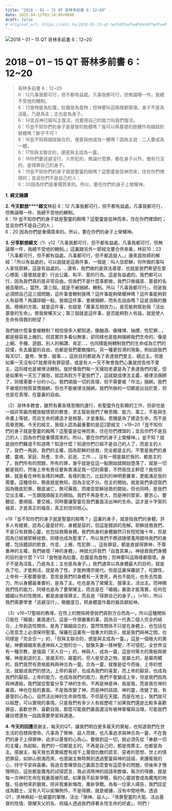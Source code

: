 ```yaml
---
title: "2018 – 01 – 15 QT 哥林多前書 6：12~20"
date: 2025-04-12T03:14:09+0800
draft: false
# original_url: https://cmtc.tw/2018-01-15-qt-%e5%93%a5%e6%9e%97%e5%a4%9a%e5%89%8d%e6%9b%b8-6%ef%bc%9a1220
---
```


![2018 – 01 – 15 QT 哥林多前書 6：12\~20](/images/qt.jpg   "2018 – 01 – 15 QT 哥林多前書 6：12\~20")

# 2018 – 01 – 15 QT 哥林多前書 6：12\~20

> 哥林多前書 6：12\~20  
> 6：12凡事我都可行，但不都有益處。凡事我都可行，但無論哪一件，我總不受他的轄制。  
> 6：13食物是為肚腹，肚腹是為食物；但神要叫這兩樣都廢壞。身子不是為淫亂，乃是為主；主也是為身子。  
> 6：14並且神已經叫主復活，也要用自己的能力叫我們復活。  
> 6：15豈不知你們的身子是基督的肢體嗎？我可以將基督的肢體作為娼妓的肢體嗎？斷乎不可！  
> 6：16豈不知與娼妓聯合的，便是與他成為一體嗎？因為主說﹕二人要成為一體。  
> 6：17但與主聯合的，便是與主成為一靈。  
> 6：18你們要逃避淫行。人所犯的，無論什麼罪，都在身子以外，惟有行淫的，是得罪自己的身子。  
> 6：19豈不知你們的身子就是聖靈的殿嗎？這聖靈是從神而來，住在你們裡頭的；並且你們不是自己的人；  
> 6：20因為你們是重價買來的。所以，要在你們的身子上榮耀神。

**1.** **經文誦讀**

**2. 今天默想****經文**林前 6：12 凡事我都可行，但不都有益處。凡事我都可行，但無論哪一件，我總不受他的轄制。  
6：19 豈不知你們的身子就是聖靈的殿嗎？這聖靈是從神而來，住在你們裡頭的；並且你們不是自己的人；  
6：20 因為你們是重價買來的。所以，要在你們的身子上榮耀神。

**3. 分享默想經文**（1）v12「凡事我都可行，但不都有益處。凡事我都可行，但無論哪一件，我總不受他的轄制。」這裏跟另外一節經文要合併來看，林前10：23「凡事都可行，但不都有益處。凡事都可行，但不都造就人。」康來昌牧師的解經：「所以有益處的，可以說就是這兩件事，一個是：叫人信耶穌，你所做的事叫人家信耶穌，這是有益處的。…還有，我們做的是效法基督，也就是我們希望在愛心裡面（基督就是愛）行出公義、和平、愛的行為。這是有益處的。我們都可以行，因為我們真的是非常自由。但我們不是什麼事都做，我們只做福音、基督的名被高舉的。」當然，第三個，就是不被捆綁、轄制。所以「凡事我都可行」，但是我必須問自己這三個問題，這件事會轄制我嗎？這件事能夠榮耀神嗎？這件事能夠對人有益嗎？再講詳細一點，我做這件事，會被捆綁，而失去自由嗎？這是消極的層面。積極的方面，就是這件事，也就是「萬事互相效力」，是否能夠幫助我「活出基督的生命」，使我榮耀天父；第三個就是這件事，是否能夠對人有益，就是使人生命有得救的盼望？

我們做什麼事會被轄制？相信很多人都知道，像酗酒、像賭博、抽煙、性犯罪…，都是極容易上癮的。但其實許多看似無害，卻同樣也是能夠捆綁我們生命的，像是上網、手機、遊戲、別人的稱讚、肯定…，也同樣能夠轄制我們的生命成為它們的奴僕，失去屬靈的自由，也都是我們要敵擋的。另一種更狡滑的現象，例如說我們每天QT、靈修、聚會、服事…，這些目的都是為了表達我們愛主、親近主。但是如果一天沒有QT就覺得有罪惡感，或是有人一天不聚會我們心裏就控告他不愛主，這同樣也是被律法轄制。就好像我們每一天擁抱老婆是為了表達我們的愛，但是如果有一天忘了擁抱，就認為對方不愛我們了，這就變成律法主義，被律法捆綁了，同樣需要十分的小心。我們順服一切的真理，但不需要被「作法」捆綁。我們不被壞的物質習慣捆綁，但也不能被律法捆綁。我們所做的一切都是出自於愛，但也是在真理，在靈裏的自由。

（2）哥林多教會，雖然有著各樣恩賜的運行，有聖靈外在彰顯的工作，但卻也是一個非常屬肉體放縱情慾的教會，求主幫助我們了解恩賜、能力、事工，不能與生命畫上等號，而且生命的建造才是根基，才是重點。恩賜是為了建造生命，而不是高舉恩賜。今天的經文，我個人認為最重要的是這2節經文：v19\~20「豈不知你們的身子就是聖靈的殿嗎？這聖靈是從神而來，住在你們裡頭的；並且你們不是自己的人；因為你們是重價買來的。所以，要在你們的身子上榮耀神。」豈不知？就是說你們難道不知道嗎？知道什麼？知道你們已經不是自己的人了，而是主的人了。我們一再說，我們的主權，因為耶穌的拯救，完全都是主的。不管是我們的身體、靈魂、家庭、財產、生命、前途、工作…，沒有一樣是屬於我的，都是主的了。我們所有的問題，所有的罪，幾乎就是從這一點開始就開始墮落了，就是一切都是我的，然後上帝有責任要負責滿足我一切的需要，不然我信主幹麼？我信耶穌，就是看在神有各樣的神蹟，各樣的能力，比起別的神明更厲害，更能滿足我的需要。這種信仰，簡直就是無知，因為主從不分。信主的開始，就是我們承認我們因為徹底犯罪、徹底滅亡，無可藥救，而接受耶穌拯救的開始，但也同時，是我們交出主權，一生跟隨順服主的開始。我們不再是老大，而是神的管家，要忠心、要聽從、要順服、要交帳，同時要讓聖靈在我們裏面活出神的生命。這才是十字架的福音，才是真正的福音，真正的信仰核心。

v19「豈不知你們的身子就是聖靈的殿嗎？」這裏的身子，就是指我們的身體。許多人有錯覺，認為心靈是好的，身體是惡的，但這是錯誤的見解。耶穌拯救我們，不是只有救贖心靈，也包括救贖身體。我們肉身的身體雖然只有短短幾十年，但是因為已經被耶穌拯救，同樣也成為聖潔了。所以我們不應該隨便濫用錯待我們的身體，包括錯誤的飲食、作息、上癮、性犯罪…，這些罪惡，都是直接得罪神，不尊重神的主權，我們破壞「神的身體」，神就允許我們「自食其果」。神拯救我們身體的目的是什麼？V13「食物是為肚腹，肚腹是為食物；但神要叫這兩樣都廢壞。身子不是為淫亂，乃是為主；主也是為身子。」我們通常以為身體最大的目的，就是為了吃，才能夠活，就是為了性，才能夠傳宗接代。但是這裏保羅說了，吃跟性，上帝有一天都要廢壞，意思是我們的身體有一天會死，再也不能吃，也失去性能力，所以身體最重要的，是為了主。吃也是為了榮耀主、服事主，活出主。而神賜我們性的能力，同樣也是為了要榮耀主，而且是在「婚姻」裏面才能落實。任何在婚姻以外的性關係，都是直接得罪主，而且是「得罪自己的身子。」（v18），所以我們需要學會「逃避淫行」，儆醒度日，把身體當作義的器具獻給神。

（3）v16\~17聖經的教導，在性上的關係將使我們與對方合而為一，所以這種關係只能在「婚姻」裏面進行。這是一件很嚴重的事，因為合一代表二個人完全的結合，上帝創造性關係，是為了婚姻設立的，當然性關係不只是在身體上，也包括在心思意念上必須保持聖潔。保羅在這裏有一個重大的啟示，就是我們與神之間，也同樣是「完全合一」的，「但與主聯合的，便是與主成為一靈。」這是一個極大的奧秘。神要婚姻來表達神與人之間的合一，就像夫妻一樣神聖，不可侵犯。全世界沒有一種宗教，是強調「天人合一」的，神與人，成為一靈，這是何等大的奧秘與榮耀。神是創造的主、是屬天的、屬靈的，但人是受造之物，是屬土的，是屬肉體的，我們竟然有資格能夠與神合為一靈。合為一靈，就像是從今而後，上帝的想法，就變成我們的想法，上帝的喜好，也成為我們的喜愛，而上帝的厭惡，也成為我們的厭惡。上帝的能力，也成為我們的能力，我們不會變成上帝，但是我們因為與神連結，我們就從聖靈分享了神的生命。不再是神是神，我是我，而是我在神的裏面，神也在我的裏面。不是我改變了神，而是神的話語、神的靈，改變了我，有基督的心為心，自然活出神的生命與性情。不但是在天國，而是在地上，我們就可以經歷，可以實現的事情。只是我們有多少人有經歷呢？如果我們還是比較多喜歡罪惡，喜歡世界、喜歡自我，那麼可能我們裏面還沒有被神掌權與治理，可能我們離目標還有一段路需要學習與邁進。

**4. 今天的回應**感謝主，每天的QT，讓我們明白更多屬天的奧秘，也知道我們在世生活的目標與使命。凡事為了榮神、益人而做，也凡事追求與神合為一靈，不在我們的身子上得罪神，追求以基督的心為心。要做到這一切，就必須先從「奉獻一切的主權」為起點，我們的一切都是主的，不再是自己的，都是倚靠主，也都是為主。感謝主，每天我也真實經歷有成千上萬個仇敵的謊言、惡者的思想、世上的情慾罪惡，如排山倒海而來，也感謝主無時無刻透過聖靈與神的話語，來護衛我的心，持守平安與喜樂。我過去會痛恨自己裏面怎麼會有這麼多的問題，但後來才慢慢明白，這些都是魔鬼的試探謊言，我必須用神的話語來敵擋，每次的得勝，就是每一次神的生命在我裏面被形塑。如果我不起來爭戰，我的心靈就會成為魔鬼的地盤，任由牠來折磨我，除非我重新悔改，重新爭戰。為每一位家人禱告，我們註定成為戰士，沒有人可以偷懶例外，不是得勝，就是被擄，沒有中間地帶。透過QT，求神興起一批屬靈的軍隊，活出「榮神、益人」、「倚靠聖靈的大能、活出基督的性情、榮耀天父的名、祝福人透過我們得著永恆生命的好處」，阿們！